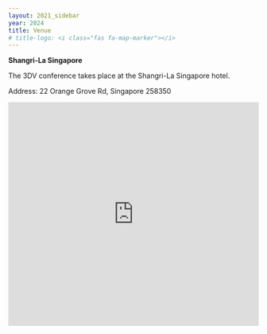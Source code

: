 ```yaml
---
layout: 2021_sidebar
year: 2024
title: Venue
# title-logo: <i class="fas fa-map-marker"></i> 
---
```


<b>Shangri-La Singapore</b>
<!-- <br>
[Talstrasse 49a, 7270 Davos Platz](https://goo.gl/maps/LBGMxjuT6ijv57vW7)<br> -->
The 3DV conference takes place at the Shangri-La Singapore hotel.

Address: 22 Orange Grove Rd, Singapore 258350

<!-- <div class="col-md-12 assia" style="text-align: center">
<iframe src="https://www.google.com/maps/embed?pb=!1m14!1m8!1m3!1d10924.649885885656!2d9.830758!3d46.8011054!3m2!1i1024!2i768!4f13.1!3m3!1m2!1s0x4784a6a94c04726d%3A0xf16b06b0dbdd99a7!2sDavos%20Congress%20Centre!5e0!3m2!1sen!2sch!4v1683885075347!5m2!1sen!2sch" width="600" height="450" style="border:0;" allowfullscreen="" loading="lazy" referrerpolicy="no-referrer-when-downgrade"></iframe>
</div> -->

<!-- The entrance to the congress center is best reached from the busstop <b>Hertistrasse, Davos Platz</b>. -->

<iframe src="https://maps.app.goo.gl/68hycnSzo2CqTYML7" width="100%" height="450" style="border:0;" allowfullscreen="" loading="lazy" referrerpolicy="no-referrer-when-downgrade"></iframe>




